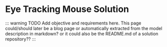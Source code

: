 # Eye Tracking Mouse Solution

::: warning TODO
Add objective and requirements here.
This page could/should later be a blog page or automatically extracted from the model description in markdown? or it could also be the README.md of a solution repository??
:::
